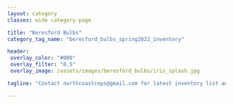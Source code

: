 ```yaml
---
layout: category
classes: wide category-page

title: "Beresford Bulbs"
category_tag_name: "beresford_bulbs_spring2022_inventory"

header:
 overlay_color: "#000"
 overlay_filter: "0.5"
 overlay_image: /assets/images/beresford_bulbs/iris_splash.jpg

tagline: "Contact northcoastcnps@gmail.com for latest inventory list and puchasing information."

---
```

